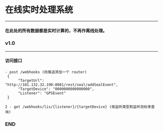 # 在线实时处理系统
***
#### 在此处的所有数据都是实时计算的，不再作离线处理。

### v1.0 

***

#### 访问接口

    - post /webhooks (向推送添加一个 router)
     {
          "TargetUrl": "http://101.132.32.190:8081/rest/seal/addSealEvent",
          "TargetDevice": "0000000000000000",
          "Listener": "GPSEvent"
     }
    
    2 - get /webhooks/lis/{listener}/{targetDevice} (按监听类型和监听目标来查询)
    
    
    
### END
    
    